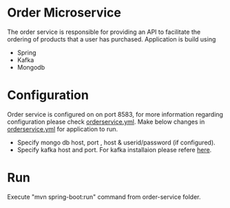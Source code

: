 # Order Microservice

The order service is responsible for providing an API to facilitate the ordering of products that a user has purchased. Application is build using

- Spring
- Kafka
- Mongodb

# Configuration
Order service is configured on on port 8583, for more information regarding configuration please check [orderservice.yml](https://github.com/meta-magic/microservice_workshop/blob/master/config-files/orderservice.yml). Make below changes in [orderservice.yml](https://github.com/meta-magic/microservice_workshop/blob/master/config-files/orderservice.yml) for application to run.
- Specify mongo db host, port , host & userid/password (if configured).
- Specify kafka host and port. For kafka installaion please refere [here](https://ketangote.wordpress.com/2017/03/02/install-zookeeper-kafka-steps/).

# Run
Execute "mvn spring-boot:run" command from order-service folder.
